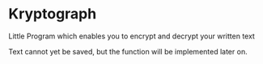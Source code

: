 # Kryptograph
Little Program which enables you to encrypt and decrypt your written text

Text cannot yet be saved, but the function will be implemented later on.
